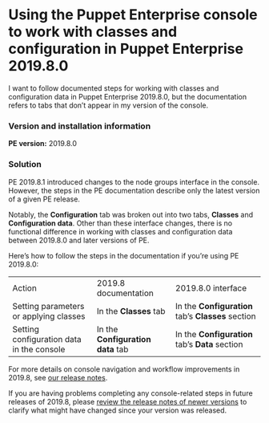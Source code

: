 # Using the Puppet Enterprise console to work with classes and configuration in Puppet Enterprise 2019.8.0
<p>I want to follow documented steps for working with classes and configuration data in Puppet Enterprise 2019.8.0, but the documentation refers to tabs that don’t appear in my version of the console.</p>
<h3 id="version-and-installation-information">Version and installation information</h3>
<p><strong>PE version:</strong> 2019.8.0</p>
<h3 id="solution">Solution</h3>
<p>PE 2019.8.1 introduced changes to the node groups interface in the console. However, the steps in the PE documentation describe only the latest version of a given PE release.</p>
<p>Notably, the <strong>Configuration</strong> tab was broken out into two tabs, <strong>Classes</strong> and <strong>Configuration data</strong>. Other than these interface changes, there is no functional difference in working with classes and configuration data between 2019.8.0 and later versions of PE.</p>
<p>Here’s how to follow the steps in the documentation if you’re using PE 2019.8.0:</p>
<table>
<tbody>
<tr>
<td>Action</td>
<td>2019.8 documentation</td>
<td>2019.8.0 interface</td>
</tr>
<tr>
<td>Setting parameters or applying classes</td>
<td>In the <strong>Classes</strong> tab</td>
<td>In the <strong>Configuration</strong> tab’s <strong>Classes</strong> section</td>
</tr>
<tr>
<td>Setting configuration data in the console</td>
<td>In the <strong>Configuration data</strong> tab</td>
<td>In the <strong>Configuration</strong> tab’s <strong>Data</strong> section</td>
</tr>
</tbody>
</table>
<p>For more details on console navigation and workflow improvements in 2019.8, see <a href="https://puppet.com/docs/pe/2019.8/release_notes_pe.html#console-navigation-and-workflow-improvements">our release notes</a>.</p>
<p>If you are having problems completing any console-related steps in future releases of 2019.8, please <a href="https://puppet.com/docs/pe/2019.8/release_notes_pe.html">review the release notes of newer versions</a> to clarify what might have changed since your version was released.</p>

